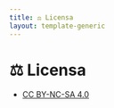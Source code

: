 ```yaml
---
title: ⚖️ Licensa
layout: template-generic
---
```


# ⚖️ Licensa

- [CC BY-NC-SA 4.0](https://creativecommons.org/licenses/by-nc-sa/4.0/deed.pt-br)